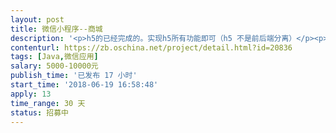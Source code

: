 ```yaml
---                
layout: post       
title: 微信小程序--商城           
description: '<p>h5的已经完成的。实现h5所有功能即可（h5 不是前后端分离）</p><p><br></p>'     
contenturl: https://zb.oschina.net/project/detail.html?id=20836      
tags: [Java,微信应用]            
salary: 5000-10000元          
publish_time: '已发布 17 小时'         
start_time: '2018-06-19 16:58:48'           
apply: 13                   
time_range: 30 天              
status: 招募中                  
---                 
```

